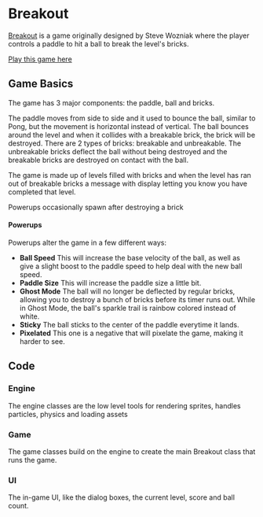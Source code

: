 # Breakout

[Breakout](https://en.wikipedia.org/wiki/Breakout_(video_game)) is a game originally designed by Steve Wozniak where the player controls a paddle to hit a ball to break the level's bricks.

[Play this game here](https://github.com/Jumballaya/Breakout-WebGL2)

## Game Basics
The game has 3 major components: the paddle, ball and bricks.

The paddle moves from side to side and it used to bounce the ball, similar to Pong, but the movement is horizontal instead of vertical.
The ball bounces around the level and when it collides with a breakable brick, the brick will be destroyed.
There are 2 types of bricks: breakable and unbreakable. The unbreakable bricks deflect the ball without being destroyed and the breakable bricks are destroyed on contact with the ball.

The game is made up of levels filled with bricks and when the level has ran out of breakable bricks a message with display letting you know you have completed that level.

Powerups occasionally spawn after destroying a brick

#### Powerups
Powerups alter the game in a few different ways:
 - **Ball Speed** This will increase the base velocity of the ball, as well as give a slight boost to the paddle speed to help deal with the new ball speed.
 - **Paddle Size** This will increase the paddle size a little bit.
 - **Ghost Mode** The ball will no longer be deflected by regular bricks, allowing you to destroy a bunch of bricks before its timer runs out. While in Ghost Mode, the ball's sparkle trail is rainbow colored instead of white.
 - **Sticky** The ball sticks to the center of the paddle everytime it lands.
 - **Pixelated** This one is a negative that will pixelate the game, making it harder to see.


## Code

### Engine
The engine classes are the low level tools for rendering sprites, handles particles, physics and loading assets

### Game
The game classes build on the engine to create the main Breakout class that runs the game.

### UI
The in-game UI, like the dialog boxes, the current level, score and ball count.
